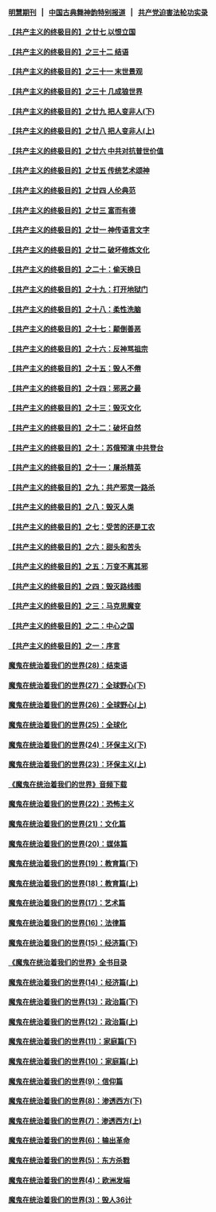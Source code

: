 #### [明慧期刊](https://github.com/gfw-breaker/mh-qikan) &nbsp;&nbsp;|&nbsp;&nbsp; [中国古典舞神韵特别报道](https://github.com/gfw-breaker/mh-news/blob/master/shenyun.md?t=07110535) &nbsp;&nbsp;|&nbsp;&nbsp; [共产党迫害法轮功实录](https://github.com/gfw-breaker/mh-news/blob/master/README.md?t=07110535)  

#### [【共产主义的终极目的】之廿七 以恨立国](../pages/nsc422/n11336944.md?t=07110535) 

#### [【共产主义的终极目的】之三十二 结语](../pages/nsc422/n11360535.md?t=07110535) 

#### [【共产主义的终极目的】之三十一 末世景观](../pages/nsc422/n11351129.md?t=07110535) 

#### [【共产主义的终极目的】之三十 几成狼世界](../pages/nsc422/n11348280.md?t=07110535) 

#### [【共产主义的终极目的】之廿九 把人变非人(下)](../pages/nsc422/n11344140.md?t=07110535) 

#### [【共产主义的终极目的】之廿八 把人变非人(上)](../pages/nsc422/n11340492.md?t=07110535) 

#### [【共产主义的终极目的】之廿六 中共对抗普世价值](../pages/nsc422/n11324785.md?t=07110535) 

#### [【共产主义的终极目的】之廿五 传统艺术颂神](../pages/nsc422/n11296396.md?t=07110535) 

#### [【共产主义的终极目的】之廿四 人伦典范](../pages/nsc422/n11296397.md?t=07110535) 

#### [【共产主义的终极目的】之廿三 富而有德](../pages/nsc422/n11283598.md?t=07110535) 

#### [【共产主义的终极目的】之廿一 神传语言文字](../pages/nsc422/n11263265.md?t=07110535) 

#### [【共产主义的终极目的】之廿二 破坏修炼文化](../pages/nsc422/n11245728.md?t=07110535) 

#### [【共产主义的终极目的】之二十：偷天换日](../pages/nsc422/n11238846.md?t=07110535) 

#### [【共产主义的终极目的】之十九：打开地狱门](../pages/nsc422/n11206376.md?t=07110535) 

#### [【共产主义的终极目的】之十八：柔性洗脑](../pages/nsc422/n11199994.md?t=07110535) 

#### [【共产主义的终极目的】之十七：颠倒善恶](../pages/nsc422/n11179782.md?t=07110535) 

#### [【共产主义的终极目的】之十六：反神骂祖宗](../pages/nsc422/n11166798.md?t=07110535) 

#### [【共产主义的终极目的】之十五：毁人不倦](../pages/nsc422/n11166792.md?t=07110535) 

#### [【共产主义的终极目的】之十四：邪恶之最](../pages/nsc422/n11150249.md?t=07110535) 

#### [【共产主义的终极目的】之十三：毁灭文化](../pages/nsc422/n11135227.md?t=07110535) 

#### [【共产主义的终极目的】之十二：破坏自然](../pages/nsc422/n11135214.md?t=07110535) 

#### [【共产主义的终极目的】之十：苏俄预演 中共登台](../pages/nsc422/n11118424.md?t=07110535) 

#### [【共产主义的终极目的】之十一：屠杀精英](../pages/nsc422/n11118442.md?t=07110535) 

#### [【共产主义的终极目的】之九：共产邪灵一路杀](../pages/nsc422/n11114139.md?t=07110535) 

#### [【共产主义的终极目的】之八：毁灭人类](../pages/nsc422/n11108503.md?t=07110535) 

#### [【共产主义的终极目的】之七：受苦的还是工农](../pages/nsc422/n11101809.md?t=07110535) 

#### [【共产主义的终极目的】之六：甜头和苦头](../pages/nsc422/n11096971.md?t=07110535) 

#### [【共产主义的终极目的】之五：万变不离其邪](../pages/nsc422/n11091285.md?t=07110535) 

#### [【共产主义的终极目的】之四：毁灭路线图](../pages/nsc422/n11086284.md?t=07110535) 

#### [【共产主义的终极目的】之三：马克思魔变](../pages/nsc422/n11061941.md?t=07110535) 

#### [【共产主义的终极目的】之二：中心之国](../pages/nsc422/n11047728.md?t=07110535) 

#### [【共产主义的终极目的】之一：序言](../pages/nsc422/n11086077.md?t=07110535) 

#### [魔鬼在统治着我们的世界(28)：结束语](../pages/nsc422/n10936246.md?t=07110535) 

#### [魔鬼在统治着我们的世界(27)：全球野心(下)](../pages/nsc422/n10928319.md?t=07110535) 

#### [魔鬼在统治着我们的世界(26)：全球野心(上)](../pages/nsc422/n10900318.md?t=07110535) 

#### [魔鬼在统治着我们的世界(25)：全球化](../pages/nsc422/n10788205.md?t=07110535) 

#### [魔鬼在统治着我们的世界(24)：环保主义(下)](../pages/nsc422/n10695307.md?t=07110535) 

#### [魔鬼在统治着我们的世界(23)：环保主义(上)](../pages/nsc422/n10688613.md?t=07110535) 

#### [《魔鬼在统治着我们的世界》音频下载](../pages/nsc422/n10635553.md?t=07110535) 

#### [魔鬼在统治着我们的世界(22)：恐怖主义](../pages/nsc422/n10614727.md?t=07110535) 

#### [魔鬼在统治着我们的世界(21)：文化篇](../pages/nsc422/n10597706.md?t=07110535) 

#### [魔鬼在统治着我们的世界(20)：媒体篇](../pages/nsc422/n10586579.md?t=07110535) 

#### [魔鬼在统治着我们的世界(19)：教育篇(下)](../pages/nsc422/n10564808.md?t=07110535) 

#### [魔鬼在统治着我们的世界(18)：教育篇(上)](../pages/nsc422/n10526970.md?t=07110535) 

#### [魔鬼在统治着我们的世界(17)：艺术篇](../pages/nsc422/n10499093.md?t=07110535) 

#### [魔鬼在统治着我们的世界(16)：法律篇](../pages/nsc422/n10485969.md?t=07110535) 

#### [魔鬼在统治着我们的世界(15)：经济篇(下)](../pages/nsc422/n10469975.md?t=07110535) 

#### [《魔鬼在统治着我们的世界》全书目录](../pages/nsc422/n10464261.md?t=07110535) 

#### [魔鬼在统治着我们的世界(14)：经济篇(上)](../pages/nsc422/n10457370.md?t=07110535) 

#### [魔鬼在统治着我们的世界(13)：政治篇(下)](../pages/nsc422/n10448270.md?t=07110535) 

#### [魔鬼在统治着我们的世界(12)：政治篇(上)](../pages/nsc422/n10444576.md?t=07110535) 

#### [魔鬼在统治着我们的世界(11)：家庭篇(下)](../pages/nsc422/n10440961.md?t=07110535) 

#### [魔鬼在统治着我们的世界(10)：家庭篇(上)](../pages/nsc422/n10435448.md?t=07110535) 

#### [魔鬼在统治着我们的世界(9)：信仰篇](../pages/nsc422/n10432159.md?t=07110535) 

#### [魔鬼在统治着我们的世界(8)：渗透西方(下)](../pages/nsc422/n10429603.md?t=07110535) 

#### [魔鬼在统治着我们的世界(7)：渗透西方(上)](../pages/nsc422/n10426013.md?t=07110535) 

#### [魔鬼在统治着我们的世界(6)：输出革命](../pages/nsc422/n10421536.md?t=07110535) 

#### [魔鬼在统治着我们的世界(5)：东方杀戮](../pages/nsc422/n10417707.md?t=07110535) 

#### [魔鬼在统治着我们的世界(4)：欧洲发端](../pages/nsc422/n10414890.md?t=07110535) 

#### [魔鬼在统治着我们的世界(3)：毁人36计](../pages/nsc422/n10411583.md?t=07110535) 

